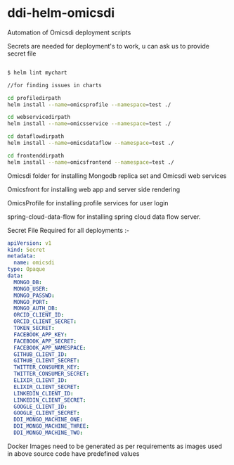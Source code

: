 # ddi-helm-omicsdi
Automation of Omicsdi deployment scripts 

Secrets are needed for deployment's to work, u can ask us to provide secret file

```bash 

$ helm lint mychart

//for finding issues in charts

cd profiledirpath
helm install --name=omicsprofile --namespace=test ./

cd webservicedirpath
helm install --name=omicsservice --namespace=test ./

cd dataflowdirpath
helm install --name=omicsdataflow --namespace=test ./

cd frontenddirpath
helm install --name=omicsfrontend --namespace=test ./
```

Omicsdi folder for installing Mongodb replica set and Omicsdi web services 

Omicsfront for installing web app and server side rendering

OmicsProfile for installing profile services for user login

spring-cloud-data-flow for installing spring cloud data flow server.

Secret File Required for all deployments :-

``` yaml
apiVersion: v1
kind: Secret
metadata:
  name: omicsdi
type: Opaque
data:
  MONGO_DB: 
  MONGO_USER: 
  MONGO_PASSWD: 
  MONGO_PORT: 
  MONGO_AUTH_DB:
  ORCID_CLIENT_ID: 
  ORCID_CLIENT_SECRET: 
  TOKEN_SECRET: 
  FACEBOOK_APP_KEY: 
  FACEBOOK_APP_SECRET: 
  FACEBOOK_APP_NAMESPACE: 
  GITHUB_CLIENT_ID: 
  GITHUB_CLIENT_SECRET: 
  TWITTER_CONSUMER_KEY: 
  TWITTER_CONSUMER_SECRET: 
  ELIXIR_CLIENT_ID: 
  ELIXIR_CLIENT_SECRET: 
  LINKEDIN_CLIENT_ID: 
  LINKEDIN_CLIENT_SECRET: 
  GOOGLE_CLIENT_ID: 
  GOOGLE_CLIENT_SECRET: 
  DDI_MONGO_MACHINE_ONE: 
  DDI_MONGO_MACHINE_THREE: 
  DDI_MONGO_MACHINE_TWO: 
```

Docker Images need to be generated as per requirements as images used in above source code have predefined values

